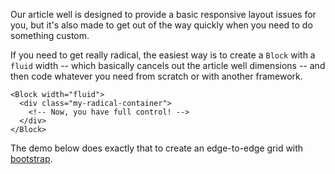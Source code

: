 Our article well is designed to provide a basic responsive layout issues for you, but it's also made to get out of the way quickly when you need to do something custom.

If you need to get really radical, the easiest way is to create a `Block` with a `fluid` width -- which basically cancels out the article well dimensions -- and then code whatever you need from scratch or with another framework.

```svelte
<Block width="fluid">
  <div class="my-radical-container">
    <!-- Now, you have full control! -->
  </div>
</Block>
```

The demo below does exactly that to create an edge-to-edge grid with [bootstrap](https://getbootstrap.com/docs/5.2/layout/grid/).
